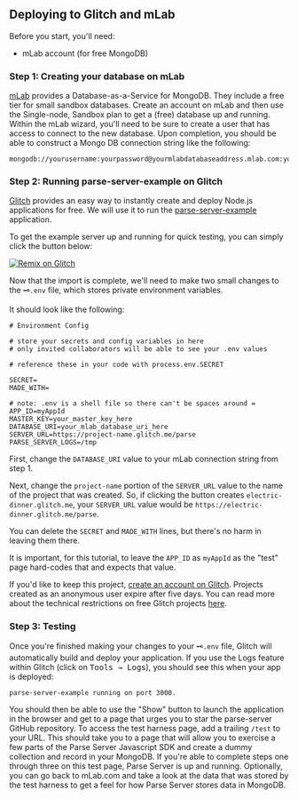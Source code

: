 ## Deploying to Glitch and mLab

Before you start, you'll need:

 - mLab account (for free MongoDB)

### Step 1: Creating your database on mLab

[mLab](https://mlab.com) provides a Database-as-a-Service for MongoDB. They include a free tier for small sandbox databases. Create an account on mLab and then use the Single-node, Sandbox plan to get a (free) database up and running. Within the mLab wizard, you'll need to be sure to create a user that has access to connect to the new database. Upon completion, you should be able to construct a Mongo DB connection string like the following:

```
mongodb://yourusername:yourpassword@yourmlabdatabaseaddress.mlab.com:yourdatabaseport/yourdatabasename
```

### Step 2: Running parse-server-example on Glitch

[Glitch](https://glitch.com) provides an easy way to instantly create and deploy Node.js applications for free. We will use it to run the [parse-server-example](https://github.com/parse-community/parse-server-example) application.

To get the example server up and running for quick testing, you can simply click the button below:

[![Remix on Glitch](https://cdn.glitch.com/2703baf2-b643-4da7-ab91-7ee2a2d00b5b%2Fremix-button.svg)](https://glitch.com/edit/#!/import/github/parse-community/parse-server-example?APP_ID=myAppId&MASTER_KEY=your_master_key_here&DATABASE_URI=your_mlab_database_uri_here&SERVER_URL=https://project-name.glitch.me/parse&PARSE_SERVER_LOGS=/tmp)

Now that the import is complete, we'll need to make two small changes to the ```🗝️.env``` file, which stores private environment variables.

It should look like the following:

```
# Environment Config

# store your secrets and config variables in here
# only invited collaborators will be able to see your .env values

# reference these in your code with process.env.SECRET

SECRET=
MADE_WITH=

# note: .env is a shell file so there can't be spaces around =
APP_ID=myAppId
MASTER_KEY=your_master_key_here
DATABASE_URI=your_mlab_database_uri_here
SERVER_URL=https://project-name.glitch.me/parse
PARSE_SERVER_LOGS=/tmp

```
First, change the ```DATABASE_URI``` value to your mLab connection string from step 1.

Next, change the ```project-name``` portion of the ```SERVER_URL``` value to the name of the project that was created. So, if clicking the button creates ```electric-dinner.glitch.me```, your ```SERVER_URL``` value would be ```https://electric-dinner.glitch.me/parse```.

You can delete the ```SECRET``` and ```MADE_WITH``` lines, but there's no harm in leaving them there.

It is important, for this tutorial, to leave the ```APP_ID``` as ```myAppId``` as the "test" page hard-codes that and expects that value.

If you'd like to keep this project, [create an account on Glitch](https://glitch.com/help/how-do-i-create-an-account-on-glitch/). Projects created as an anonymous user expire after five days. You can read more about the technical restrictions on free Glitch projects [here](https://glitch.com/help/restrictions/).


### Step 3: Testing

Once you're finished making your changes to your ```🗝️.env``` file, Glitch will automatically build and deploy your application. If you use the Logs feature within Glitch (click on <kbd><kbd><samp>Tools</samp></kbd> &rarr; <kbd><samp>Logs</samp></kbd></kbd>), you should see this when your app is deployed:

```
parse-server-example running on port 3000.
```

You should then be able to use the "Show" button to launch the application in the browser and get to a page that urges you to star the parse-server GitHub repository. To access the test harness page, add a trailing ```/test``` to your URL. This should take you to a page that will allow you to exercise a few parts of the Parse Server Javascript SDK and create a dummy collection and record in your MongoDB. If you're able to complete steps one through three on this test page, Parse Server is up and running. Optionally, you can go back to mLab.com and take a look at the data that was stored by the test harness to get a feel for how Parse Server stores data in MongoDB.
